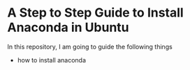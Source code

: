 # A  Step to Step Guide to Install Anaconda in Ubuntu

In this repository, I am going to guide the following things 
* how to install anaconda 
